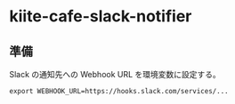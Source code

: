 # kiite-cafe-slack-notifier

## 準備

Slack の通知先への Webhook URL を環境変数に設定する。

```shell
export WEBHOOK_URL=https://hooks.slack.com/services/...
```

